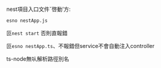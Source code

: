 ##

nest項目入口文件ˇ啓動ʹ方:
```bash
esno nestApp.js
```

叵`nest start` 否則直報錯

叵`esno nestApp.ts`、不報錯但service不會自動注入controller

ts-node無㕥解析路徑別名



